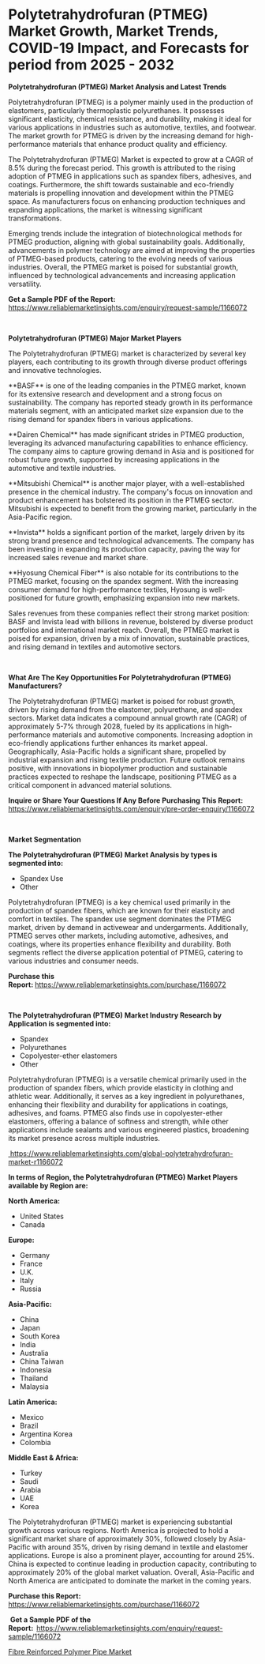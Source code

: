 <p><h1>Polytetrahydrofuran (PTMEG) Market Growth, Market Trends, COVID-19 Impact, and Forecasts for period from 2025 - 2032</h1></p><p><strong>Polytetrahydrofuran (PTMEG) Market Analysis and Latest Trends</strong></p>
<p><p>Polytetrahydrofuran (PTMEG) is a polymer mainly used in the production of elastomers, particularly thermoplastic polyurethanes. It possesses significant elasticity, chemical resistance, and durability, making it ideal for various applications in industries such as automotive, textiles, and footwear. The market growth for PTMEG is driven by the increasing demand for high-performance materials that enhance product quality and efficiency.</p><p>The Polytetrahydrofuran (PTMEG) Market is expected to grow at a CAGR of 8.5% during the forecast period. This growth is attributed to the rising adoption of PTMEG in applications such as spandex fibers, adhesives, and coatings. Furthermore, the shift towards sustainable and eco-friendly materials is propelling innovation and development within the PTMEG space. As manufacturers focus on enhancing production techniques and expanding applications, the market is witnessing significant transformations. </p><p>Emerging trends include the integration of biotechnological methods for PTMEG production, aligning with global sustainability goals. Additionally, advancements in polymer technology are aimed at improving the properties of PTMEG-based products, catering to the evolving needs of various industries. Overall, the PTMEG market is poised for substantial growth, influenced by technological advancements and increasing application versatility.</p></p>
<p><strong>Get a Sample PDF of the Report:&nbsp;</strong> <a href="https://www.reliablemarketinsights.com/enquiry/request-sample/1166072?utm_campaign=3560&utm_medium=2&utm_source=Github&utm_content=ia&utm_term=03042025&utm_id=polytetrahydrofuran-ptmeg">https://www.reliablemarketinsights.com/enquiry/request-sample/1166072</a></p>
<p>&nbsp;</p>
<p><strong>Polytetrahydrofuran (PTMEG) Major Market Players</strong></p>
<p><p>The Polytetrahydrofuran (PTMEG) market is characterized by several key players, each contributing to its growth through diverse product offerings and innovative technologies. </p><p>**BASF** is one of the leading companies in the PTMEG market, known for its extensive research and development and a strong focus on sustainability. The company has reported steady growth in its performance materials segment, with an anticipated market size expansion due to the rising demand for spandex fibers in various applications.</p><p>**Dairen Chemical** has made significant strides in PTMEG production, leveraging its advanced manufacturing capabilities to enhance efficiency. The company aims to capture growing demand in Asia and is positioned for robust future growth, supported by increasing applications in the automotive and textile industries.</p><p>**Mitsubishi Chemical** is another major player, with a well-established presence in the chemical industry. The company's focus on innovation and product enhancement has bolstered its position in the PTMEG sector. Mitsubishi is expected to benefit from the growing market, particularly in the Asia-Pacific region.</p><p>**Invista** holds a significant portion of the market, largely driven by its strong brand presence and technological advancements. The company has been investing in expanding its production capacity, paving the way for increased sales revenue and market share.</p><p>**Hyosung Chemical Fiber** is also notable for its contributions to the PTMEG market, focusing on the spandex segment. With the increasing consumer demand for high-performance textiles, Hyosung is well-positioned for future growth, emphasizing expansion into new markets.</p><p>Sales revenues from these companies reflect their strong market position: BASF and Invista lead with billions in revenue, bolstered by diverse product portfolios and international market reach. Overall, the PTMEG market is poised for expansion, driven by a mix of innovation, sustainable practices, and rising demand in textiles and automotive sectors.</p></p>
<p>&nbsp;</p>
<p><strong>What Are The Key Opportunities For Polytetrahydrofuran (PTMEG) Manufacturers?</strong></p>
<p><p>The Polytetrahydrofuran (PTMEG) market is poised for robust growth, driven by rising demand from the elastomer, polyurethane, and spandex sectors. Market data indicates a compound annual growth rate (CAGR) of approximately 5-7% through 2028, fueled by its applications in high-performance materials and automotive components. Increasing adoption in eco-friendly applications further enhances its market appeal. Geographically, Asia-Pacific holds a significant share, propelled by industrial expansion and rising textile production. Future outlook remains positive, with innovations in biopolymer production and sustainable practices expected to reshape the landscape, positioning PTMEG as a critical component in advanced material solutions.</p></p>
<p><strong>Inquire or Share Your Questions If Any Before Purchasing This Report:</strong> <a href="https://www.reliablemarketinsights.com/enquiry/pre-order-enquiry/1166072?utm_campaign=3560&utm_medium=2&utm_source=Github&utm_content=ia&utm_term=03042025&utm_id=polytetrahydrofuran-ptmeg">https://www.reliablemarketinsights.com/enquiry/pre-order-enquiry/1166072</a></p>
<p>&nbsp;</p>
<p><strong>Market Segmentation</strong></p>
<p><strong>The Polytetrahydrofuran (PTMEG) Market Analysis by types is segmented into:</strong></p>
<p><ul><li>Spandex Use</li><li>Other</li></ul></p>
<p><p>Polytetrahydrofuran (PTMEG) is a key chemical used primarily in the production of spandex fibers, which are known for their elasticity and comfort in textiles. The spandex use segment dominates the PTMEG market, driven by demand in activewear and undergarments. Additionally, PTMEG serves other markets, including automotive, adhesives, and coatings, where its properties enhance flexibility and durability. Both segments reflect the diverse application potential of PTMEG, catering to various industries and consumer needs.</p></p>
<p><strong>Purchase this Report:&nbsp;</strong><a href="https://www.reliablemarketinsights.com/purchase/1166072?utm_campaign=3560&utm_medium=2&utm_source=Github&utm_content=ia&utm_term=03042025&utm_id=polytetrahydrofuran-ptmeg">https://www.reliablemarketinsights.com/purchase/1166072</a></p>
<p>&nbsp;</p>
<p><strong>The Polytetrahydrofuran (PTMEG) Market Industry Research by Application is segmented into:</strong></p>
<p><ul><li>Spandex</li><li>Polyurethanes</li><li>Copolyester-ether elastomers</li><li>Other</li></ul></p>
<p><p>Polytetrahydrofuran (PTMEG) is a versatile chemical primarily used in the production of spandex fibers, which provide elasticity in clothing and athletic wear. Additionally, it serves as a key ingredient in polyurethanes, enhancing their flexibility and durability for applications in coatings, adhesives, and foams. PTMEG also finds use in copolyester-ether elastomers, offering a balance of softness and strength, while other applications include sealants and various engineered plastics, broadening its market presence across multiple industries.</p></p>
<p><a href="https://www.reliablemarketinsights.com/global-polytetrahydrofuran-market-r1166072?utm_campaign=3560&utm_medium=2&utm_source=Github&utm_content=ia&utm_term=03042025&utm_id=polytetrahydrofuran-ptmeg">&nbsp;https://www.reliablemarketinsights.com/global-polytetrahydrofuran-market-r1166072</a></p>
<p><strong>In terms of Region, the Polytetrahydrofuran (PTMEG) Market Players available by Region are:</strong></p>
<p>
    <p> <strong> North America: </strong>
        <ul>
            <li>United States</li>
            <li>Canada</li>
        </ul>
        </p> 
    <p> <strong> Europe: </strong>
        <ul>
            <li>Germany</li>
            <li>France</li>
            <li>U.K.</li>
            <li>Italy</li>
            <li>Russia</li>
        </ul>
        </p> 
    <p> <strong> Asia-Pacific: </strong>
        <ul>
            <li>China</li>
            <li>Japan</li>
            <li>South Korea</li>
            <li>India</li>
            <li>Australia</li>
            <li>China Taiwan</li>
            <li>Indonesia</li>
            <li>Thailand</li>
            <li>Malaysia</li>
        </ul>
        </p> 
    <p> <strong> Latin America: </strong>
        <ul>
            <li>Mexico</li>
            <li>Brazil</li>
            <li>Argentina Korea</li>
            <li>Colombia</li>
        </ul>
        </p> 
    <p> <strong> Middle East & Africa: </strong>
        <ul>
            <li>Turkey</li>
            <li>Saudi</li>
            <li>Arabia</li>
            <li>UAE</li>
            <li>Korea</li>
        </ul>
    </p>
    </p>
<p><p>The Polytetrahydrofuran (PTMEG) market is experiencing substantial growth across various regions. North America is projected to hold a significant market share of approximately 30%, followed closely by Asia-Pacific with around 35%, driven by rising demand in textile and elastomer applications. Europe is also a prominent player, accounting for around 25%. China is expected to continue leading in production capacity, contributing to approximately 20% of the global market valuation. Overall, Asia-Pacific and North America are anticipated to dominate the market in the coming years.</p></p>
<p><strong>Purchase this Report: </strong><a href="https://www.reliablemarketinsights.com/purchase/1166072?utm_campaign=3560&utm_medium=2&utm_source=Github&utm_content=ia&utm_term=03042025&utm_id=polytetrahydrofuran-ptmeg">https://www.reliablemarketinsights.com/purchase/1166072</a></p>
<p>&nbsp;<strong>Get a Sample PDF of the Report:&nbsp;&nbsp;</strong><a href="https://www.reliablemarketinsights.com/enquiry/request-sample/1166072?utm_campaign=3560&utm_medium=2&utm_source=Github&utm_content=ia&utm_term=03042025&utm_id=polytetrahydrofuran-ptmeg">https://www.reliablemarketinsights.com/enquiry/request-sample/1166072</a></p>
<p><strong></strong></p>
<p><p><a href="https://github.com/yepezkommakp/Market-Research-Report-List-1/blob/main/fibre-reinforced-polymer-pipe-market.md?utm_campaign=3560&utm_medium=2&utm_source=Github&utm_content=ia&utm_term=03042025&utm_id=polytetrahydrofuran-ptmeg">Fibre Reinforced Polymer Pipe Market</a></p></p>